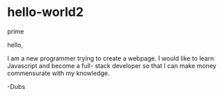 # hello-world2
prime

hello,

I am a new programmer trying to create a webpage.
I would like to learn Javascript and become a full-
stack developer so that I can make money commensurate
with my knowledge.

-Dubs
